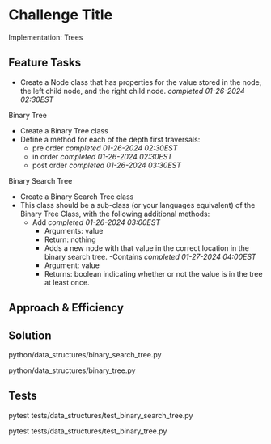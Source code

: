 # Challenge Title

Implementation: Trees

## Feature Tasks

- Create a Node class that has properties for the value stored in the node, the left child node, and the right child node. *completed 01-26-2024 02:30EST*

Binary Tree

- Create a Binary Tree class
- Define a method for each of the depth first traversals:
  - pre order *completed 01-26-2024 02:30EST*
  - in order *completed 01-26-2024 02:30EST*
  - post order *completed 01-26-2024 03:30EST*

Binary Search Tree

- Create a Binary Search Tree class
- This class should be a sub-class (or your languages equivalent) of the Binary Tree Class, with the following additional methods:
  - Add *completed 01-26-2024 03:00EST*
    - Arguments: value
    - Return: nothing
    - Adds a new node with that value in the correct location in the binary search tree.
  -Contains *completed 01-27-2024 04:00EST*
    - Argument: value
    - Returns: boolean indicating whether or not the value is in the tree at least once.

## Approach & Efficiency

## Solution

python/data_structures/binary_search_tree.py

python/data_structures/binary_tree.py

## Tests

pytest tests/data_structures/test_binary_search_tree.py

pytest tests/data_structures/test_binary_tree.py
